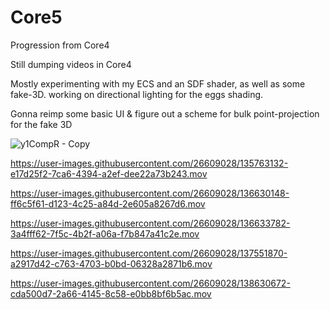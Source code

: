 # Core5
Progression from Core4


Still dumping videos in Core4

Mostly experimenting with my ECS and an SDF shader, as well as some fake-3D.
working on directional lighting for the eggs shading. 

Gonna reimp some basic UI & figure out a scheme for bulk point-projection for the fake 3D



![y1CompR - Copy](https://user-images.githubusercontent.com/26609028/136805967-5ddb5c17-982b-4180-b9a5-a22929a513e6.png)



https://user-images.githubusercontent.com/26609028/135763132-e17d25f2-7ca6-4394-a2ef-dee22a73b243.mov




https://user-images.githubusercontent.com/26609028/136630148-ff6c5f61-d123-4c25-a84d-2e605a8267d6.mov




https://user-images.githubusercontent.com/26609028/136633782-3a4fff62-7f5c-4b2f-a06a-f7b847a41c2e.mov




https://user-images.githubusercontent.com/26609028/137551870-a2917d42-c763-4703-b0bd-06328a2871b6.mov





https://user-images.githubusercontent.com/26609028/138630672-cda500d7-2a66-4145-8c58-e0bb8bf6b5ac.mov


